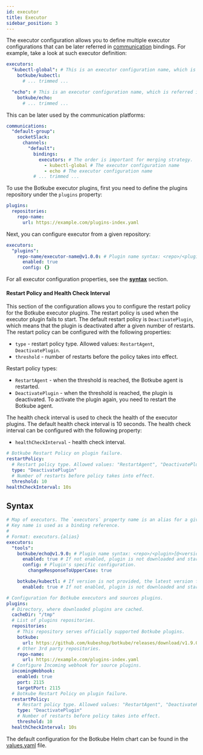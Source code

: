 ```yaml
---
id: executor
title: Executor
sidebar_position: 3
---
```


The executor configuration allows you to define multiple executor configurations that can be later referred in [communication](../communication) bindings. For example, take a look at such executor definition:

```yaml
executors:
  "kubectl-global": # This is an executor configuration name, which is referred in communication bindings.
    botkube/kubectl:
      # ... trimmed ...

  "echo": # This is an executor configuration name, which is referred in communication bindings.
    botkube/echo:
      # ... trimmed ...
```

This can be later used by the communication platforms:

```yaml
communications:
  "default-group":
    socketSlack:
      channels:
        "default":
          bindings:
            executors: # The order is important for merging strategy.
              - kubectl-global # The executor configuration name
              - echo # The executor configuration name
          # ... trimmed ...
```

To use the Botkube executor plugins, first you need to define the plugins repository under the `plugins` property:

```yaml
plugins:
  repositories:
    repo-name:
      url: https://example.com/plugins-index.yaml
```

Next, you can configure executor from a given repository:

```yaml
executors:
  "plugins":
    repo-name/executor-name@v1.0.0: # Plugin name syntax: <repo>/<plugin>[@<version>]. If version is not provided, the latest version from repository is used.
      enabled: true
      config: {}
```

For all executor configuration properties, see the [**syntax**](#syntax) section.

#### Restart Policy and Health Check Interval

This section of the configuration allows you to configure the restart policy for the Botkube executor plugins. The restart policy is used when the executor plugin fails to start. The default restart policy is `DeactivatePlugin`, which means that the plugin is deactivated after a given number of restarts. The restart policy can be configured with the following properties:

- `type` - restart policy type. Allowed values: `RestartAgent`, `DeactivatePlugin`.
- `threshold` - number of restarts before the policy takes into effect.

Restart policy types:

- `RestartAgent` - when the threshold is reached, the Botkube agent is restarted.
- `DeactivatePlugin` - when the threshold is reached, the plugin is deactivated. To activate the plugin again, you need to restart the Botkube agent.

The health check interval is used to check the health of the executor plugins. The default health check interval is 10 seconds. The health check interval can be configured with the following property:

- `healthCheckInterval` - health check interval.

```yaml
# Botkube Restart Policy on plugin failure.
restartPolicy:
  # Restart policy type. Allowed values: "RestartAgent", "DeactivatePlugin".
  type: "DeactivatePlugin"
  # Number of restarts before policy takes into effect.
  threshold: 10
healthCheckInterval: 10s
```

## Syntax

```yaml
# Map of executors. The `executors` property name is an alias for a given configuration.
# Key name is used as a binding reference.
#
# Format: executors.{alias}
executors:
  "tools":
    botkube/echo@v1.9.0: # Plugin name syntax: <repo>/<plugin>[@<version>]. If version is not provided, the latest version from repository is used.
      enabled: true # If not enabled, plugin is not downloaded and started.
      config: # Plugin's specific configuration.
        changeResponseToUpperCase: true

    botkube/kubectl: # If version is not provided, the latest version from repository is used.
      enabled: true # If not enabled, plugin is not downloaded and started.

# Configuration for Botkube executors and sources plugins.
plugins:
  # Directory, where downloaded plugins are cached.
  cacheDir: "/tmp"
  # List of plugins repositories.
  repositories:
    # This repository serves officially supported Botkube plugins.
    botkube:
      url: https://github.com/kubeshop/botkube/releases/download/v1.9.0/plugins-index.yaml
    # Other 3rd party repositories.
    repo-name:
      url: https://example.com/plugins-index.yaml
  # Configure Incoming webhook for source plugins.
  incomingWebhook:
    enabled: true
    port: 2115
    targetPort: 2115
  # Botkube Restart Policy on plugin failure.
  restartPolicy:
    # Restart policy type. Allowed values: "RestartAgent", "DeactivatePlugin".
    type: "DeactivatePlugin"
    # Number of restarts before policy takes into effect.
    threshold: 10
  healthCheckInterval: 10s
```

The default configuration for the Botkube Helm chart can be found in the [values.yaml](https://github.com/kubeshop/botkube/blob/main/helm/botkube/values.yaml) file.
